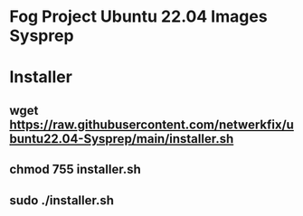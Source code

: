 # Fog Project Ubuntu 22.04 Images Sysprep
# Installer

## wget https://raw.githubusercontent.com/netwerkfix/ubuntu22.04-Sysprep/main/installer.sh
  
## chmod 755 installer.sh
  
## sudo ./installer.sh
